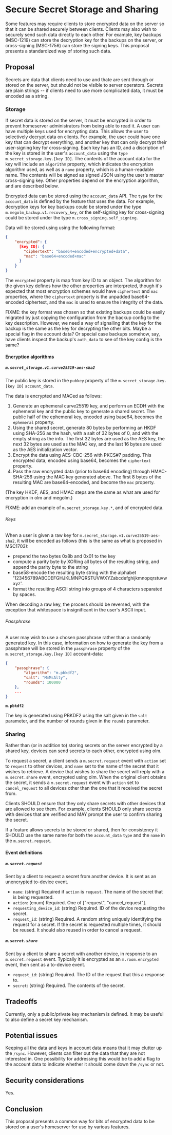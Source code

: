 # Secure Secret Storage and Sharing

Some features may require clients to store encrypted data on the server so that
it can be shared securely between clients.  Clients may also wish to securely
send such data directly to each other.  For example, key backups (MSC-1219)
can store the decryption key for the backups on the server, or cross-signing
(MSC-1756) can store the signing keys.  This proposal presents a standardized
way of storing such data.

## Proposal

Secrets are data that clients need to use and thate are sent through or stored
on the server, but should not be visible to server operators.  Secrets are
plain strings -- if clients need to use more complicated data, it must be
encoded as a string.

### Storage

If secret data is stored on the server, it must be encrypted in order to
prevent homeserver administrators from being able to read it.  A user can have
multiple keys used for encrypting data.  This allows the user to selectively
decrypt data on clients.  For example, the user could have one key that can
decrypt everything, and another key that can only decrypt their user-signing
key for cross-signing.  Each key has an ID, and a discription of the key is
stored in the user's `account_data` using the `type` `m.secret_storage.key.[key
ID]`.  The contents of the account data for the key will include an `algorithm`
property, which indicates the encryption algorithm used, as well as a `name`
property, which is a human-readable name.  The contents will be signed as
signed JSON using the user's master cross-signing key.  Other properties depend
on the encryption algorithm, and are described below.

Encrypted data can be stored using the `account_data` API.  The `type` for the
`account_data` is defined by the feature that uses the data.  For example,
decryption keys for key backups could be stored under the type
`m.megolm_backup.v1.recovery_key`, or the self-signing key for cross-signing
could be stored under the type `m.cross_signing.self_signing`.

Data will be stored using using the following format:

```json
{
    "encrypted": {
      [key ID]: {
        "ciphertext": "base64+encoded+encrypted+data",
        "mac": "base64+encoded+mac"
      }
    }
}
```

The `encrypted` property is map from key ID to an object.  The algorithm for
the given key defines how the other properties are interpreted, though it's
expected that most encryption schemes would have `ciphertext` and `mac`
properties, where the `ciphertext` property is the unpadded base64-encoded
ciphertext, and the `mac` is used to ensure the integrity of the data.

FIXME: the key format was chosen so that existing backups could be easily
migrated by just copying the configuration from the backup config to the key
description.  However, we need a way of signalling that the key for the backup
is the same as the key for decrypting the other bits.  Maybe a special flag in
the account data?  Or special case backups somehow, say, have clients inspect
the backup's `auth_data` to see of the key config is the same?

#### Encryption algorithms

##### `m.secret_storage.v1.curve25519-aes-sha2`

The public key is stored in the `pubkey` property of the `m.secret_storage.key.[key
ID]` `account_data`.

The data is encrypted and MACed as follows:

1. Generate an ephemeral curve25519 key, and perform an ECDH with the ephemeral
   key and the public key to generate a shared secret.  The public half of the
   ephemeral key, encoded using base64, becomes the `ephemeral` property.
2. Using the shared secret, generate 80 bytes by performing an HKDF using
   SHA-256 as the hash, with a salt of 32 bytes of 0, and with the empty string
   as the info.  The first 32 bytes are used as the AES key, the next 32 bytes
   are used as the MAC key, and the last 16 bytes are used as the AES
   initialization vector.
4. Encrypt the data using AES-CBC-256 with PKCS#7 padding.  This encrypted
   data, encoded using base64, becomes the `ciphertext` property.
5. Pass the raw encrypted data (prior to base64 encoding) through HMAC-SHA-256
   using the MAC key generated above.  The first 8 bytes of the resulting MAC
   are base64-encoded, and become the `mac` property.

(The key HKDF, AES, and HMAC steps are the same as what are used for encryption
in olm and megolm.)

FIXME: add an example of `m.secret_storage.key.*`, and of encrypted data.

###### Keys

When a user is given a raw key for `m.secret_storage.v1.curve25519-aes-sha2`,
it will be encoded as follows (this is the same as what is proposed in MSC1703):

* prepend the two bytes 0x8b and 0x01 to the key
* compute a parity byte by XORing all bytes of the resulting string, and append
  the parity byte to the string
* base58-encode the resulting byte string with the alphabet
  '123456789ABCDEFGHJKLMNPQRSTUVWXYZabcdefghijkmnopqrstuvwxyz'.
* format the resulting ASCII string into groups of 4 characters separated by
  spaces.

When decoding a raw key, the process should be reversed, with the exception
that whitespace is insignificant in the user's ASCII input.

###### Passphrase

A user may wish to use a chosen passphrase rather than a randomly generated
key.  In this case, information on how to generate the key from a passphrase
will be stored in the `passphrase` property of the `m.secret_storage.key.[key
ID]` account-data:

```json
{
    "passphrase": {
        "algorithm": "m.pbkdf2",
        "salt": "MmMsAlty",
        "rounds": 100000
    },
    ...
}
```

**`m.pbkdf2`**

The key is generated using PBKDF2 using the salt given in the `salt`
parameter, and the number of rounds given in the `rounds` parameter.

### Sharing

Rather than (or in addition to) storing secrets on the server encrypted by a
shared key, devices can send secrets to each other, encrypted using olm.

To request a secret, a client sends a `m.secret.request` event with `action`
set to `request` to other devices, and `name` set to the name of the secret
that it wishes to retrieve.  A device that wishes to share the secret will
reply with a `m.secret.share` event, encrypted using olm.  When the original
client obtains the secret, it sends a `m.secret.request` event with `action`
set to `cancel_request` to all devices other than the one that it received the
secret from.

Clients SHOULD ensure that they only share secrets with other devices that are
allowed to see them.  For example, clients SHOULD only share secrets with devices
that are verified and MAY prompt the user to confirm sharing the secret.

If a feature allows secrets to be stored or shared, then for consistency it
SHOULD use the same name for both the `account_data` `type` and the `name` in
the `m.secret.request`.

#### Event definitions

##### `m.secret.request`

Sent by a client to request a secret from another device.  It is sent as an
unencrypted to-device event.

- `name`: (string) Required if `action` is `request`. The name of the secret
  that is being requested.
- `action`: (enum) Required. One of ["request", "cancel_request"].
- `requesting_device_id`: (string) Required. ID of the device requesting the
  secret.
- `request_id`: (string) Required. A random string uniquely identifying the
  request for a secret. If the secret is requested multiple times, it should be
  reused. It should also reused in order to cancel a request.

##### `m.secret.share`

Sent by a client to share a secret with another device, in response to an
`m.secret.request` event.  Typically it is encrypted as an `m.room.encrypted`
event, then sent as a to-device event.

- `request_id`: (string) Required. The ID of the request that this a response to.
- `secret`: (string) Required. The contents of the secret.

## Tradeoffs

Currently, only a public/private key mechanism is defined.  It may be useful to
also define a secret key mechanism.

## Potential issues

Keeping all the data and keys in account data means that it may clutter up the
`/sync`.  However, clients can filter out the data that they are not interested
in.  One possibility for addressing this would be to add a flag to the account
data to indicate whether it should come down the `/sync` or not.

## Security considerations

Yes.

## Conclusion

This proposal presents a common way for bits of encrypted data to be stored on
a user's homeserver for use by various features.
